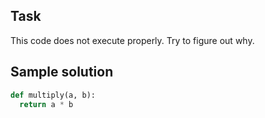 ## Task
This code does not execute properly. Try to figure out why.

## Sample solution
```python
def multiply(a, b):
  return a * b
```
